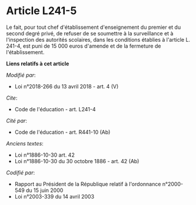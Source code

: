 # Article L241-5

Le fait, pour tout chef d'établissement d'enseignement du premier et du second degré privé, de refuser de se soumettre à la
surveillance et à l'inspection des autorités scolaires, dans les conditions établies à l'article L. 241-4, est puni de 15 000
euros d'amende et de la fermeture de l'établissement.

**Liens relatifs à cet article**

_Modifié par_:

  - Loi n°2018-266 du 13 avril 2018 - art. 4 (V)

_Cite_:

  - Code de l'éducation - art. L241-4

_Cité par_:

  - Code de l'éducation - art. R441-10 (Ab)

_Anciens textes_:

  - Loi n°1886-10-30 art. 42
  - Loi n°1886-10-30 du 30 octobre 1886 - art. 42 (Ab)

_Codifié par_:

  - Rapport au Président de la République relatif à l'ordonnance n°2000-549 du 15 juin 2000
  - Loi n°2003-339 du 14 avril 2003
